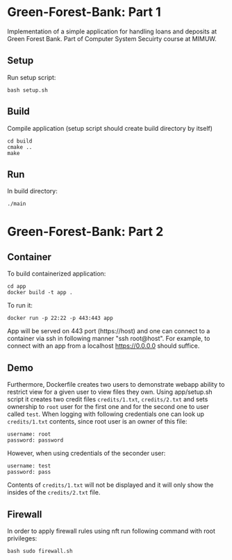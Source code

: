 # Green-Forest-Bank: Part 1 

Implementation of a simple application for handling loans and deposits at Green Forest Bank. Part of Computer System Secuirty course at MIMUW. 

## Setup 
Run setup script:
```
bash setup.sh 
```

## Build 
Compile application (setup script should create build directory by itself)
```
cd build 
cmake .. 
make
```

## Run
In build directory:  
```
./main
```

# Green-Forest-Bank: Part 2 

## Container 
To build containerized application:
```
cd app
docker build -t app . 
```

To run it: 
```
docker run -p 22:22 -p 443:443 app 
```
App will be served on 443 port (https://host) and one can connect to a container via ssh in following manner "ssh root@host". 
For example, to connect with an app from a localhost https://0.0.0.0 should suffice.  

## Demo
Furthermore, Dockerfile creates two users to demonstrate webapp ability to restrict view for a given user to view files they own. Using app/setup.sh script it creates two credit files `credits/1.txt`, `credits/2.txt` and sets ownership to `root` user for the first one and for the second one to user called `test`.  When logging with following credentials one can look up `credits/1.txt` contents, since root user is an owner of this file: 
```
username: root
password: password
```

However, when using credentials of the seconder user:
```
username: test
password: pass
```
Contents of `credits/1.txt` will not be displayed and it will only show the insides of the `credits/2.txt` file. 

## Firewall 
In order to apply firewall rules using nft run following command with root privileges: 
```
bash sudo firewall.sh
```

